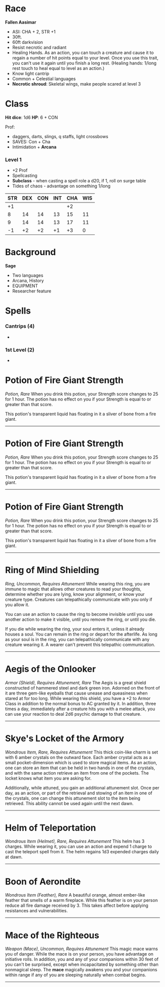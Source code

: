 # Race
**Fallen Aasimar**
- ASI: CHA + 2, STR +1
- 30ft.
- 60ft darkvision
- Resist necrotic and radiant
- Healing Hands. As an action, you can touch a creature and cause it to regain a number of hit points equal to your level. Once you use this trait, you can't use it again until you finish a long rest. (Healing hands: 1/long rest touch to heal equal to level as an action.)
- Know light cantrip
- Common + Celestial languages
- **Necrotic shroud**: Skeletal wings, make people scared at level 3
# Class

**Hit dice**: 1d6
**HP**: 6 + CON

Prof:
- daggers, darts, slings, q staffs, light crossbows
- SAVES: Con + Cha
- Intimidation + **Arcana**

### Level 1
- +2 Prof
- Spellcasting
- **Subclass** - when casting a spell role a d20, if 1, roll on surge table
- Tides of chaos - advantage on something 1/long

| **STR** | **DEX** | **CON** | **INT** | **CHA** | **WIS** |
| ------- | ------- | ------- | ------- | ------- | ------- |
| +1      |         |         |         | +2      |         |
| 8       | 14      | 14      | 13      | 15      | 11      |
| 9       | 14      | 14      | 13      | 17      | 11      |
| -1      | +2      | +2      | +1      | +3      | 0       |

# Background
**Sage**
- Two languages
- Arcana, History
- EQUIPMENT
- Researcher feature

# Spells
### Cantrips (4)
- 
### 1st Level (2)
- 
































# Potion of Fire Giant Strength
*Potion, Rare*
When you drink this potion, your Strength score changes to 25 for 1 hour. The potion has no effect on you if your Strength is equal to or greater than that score.

This potion's transparent liquid has floating in it a sliver of bone from a fire giant.

---

# Potion of Fire Giant Strength
*Potion, Rare*
When you drink this potion, your Strength score changes to 25 for 1 hour. The potion has no effect on you if your Strength is equal to or greater than that score.

This potion's transparent liquid has floating in it a sliver of bone from a fire giant.

---

# Potion of Fire Giant Strength
*Potion, Rare*
When you drink this potion, your Strength score changes to 25 for 1 hour. The potion has no effect on you if your Strength is equal to or greater than that score.

This potion's transparent liquid has floating in it a sliver of bone from a fire giant.

---
# Ring of Mind Shielding
*Ring, Uncommon, Requires Attunement*
While wearing this ring, you are immune to magic that allows other creatures to read your thoughts, determine whether you are lying, know your alignment, or know your creature type. Creatures can telepathically communicate with you only if you allow it.

You can use an action to cause the ring to become invisible until you use another action to make it visible, until you remove the ring, or until you die.

If you die while wearing the ring, your soul enters it, unless it already houses a soul. You can remain in the ring or depart for the afterlife. As long as your soul is in the ring, you can telepathically communicate with any creature wearing it. A wearer can't prevent this telepathic communication.

---


# Aegis of the Onlooker
*Armor (Shield), Requires Attunement, Rare*
The Aegis is a great shield constructed of hammered steel and dark green iron. Adorned on the front of it are three gem-like eyeballs that cause unease and queasiness when stared at for too long. While wearing this shield, you have a +2 to Armor Class in addition to the normal bonus to AC granted by it. In addition, three times a day, immediately after a creature hits you with a melee attack, you can use your reaction to deal 2d6 psychic damage to that creature.

---

# Skye's Locket of the Armory
*Wondrous Item, Rare, Requires Attunement*
This thick coin-like charm is set with 6 amber crystals on the outward face. Each amber crystal acts as a small pocket-dimension which is used to store magical items. As an action, one can store an item that can be held in two hands in one of the crystals, and with the same action retrieve an item from one of the pockets. The locket knows what item you are asking for.

Additionally, while attuned, you gain an additional attunement slot. Once per day, as an action, or part of the retrieval and stowing of an item in one of the crystals, one can change this attunement slot to the item being retrieved. This ability cannot be used again until the next dawn.

---
# Helm of Teleportation
*Wondrous Item (Helmet), Rare, Requires Attunement*
This helm has 3 charges. While wearing it, you can use an action and expend 1 charge to cast the teleport spell from it. The helm regains 1d3 expended charges daily at dawn.

---

# Boon of Aerondite
*Wondrous Item (Feather), Rare*
A beautiful orange, almost ember-like feather that smells of a warm fireplace. While this feather is on your person reduce all fire damage received by 3. This takes affect before applying resistances and vulnerabilities.

---

# Mace of the Righteous
*Weapon (Mace), Uncommon, Requires Attunement*
This magic mace warns you of danger. While the mace is on your person, you have advantage on initiative rolls. In addition, you and any of your companions within 30 feet of you can't be surprised, except when incapacitated by something other than nonmagical sleep. The **mace** magically awakens you and your companions within range if any of you are sleeping naturally when combat begins.

---

